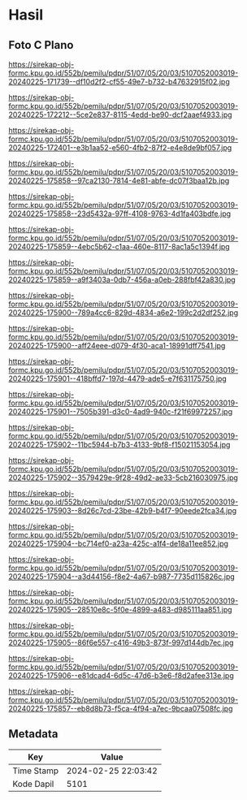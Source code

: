 # Hasil

## Foto C Plano

https://sirekap-obj-formc.kpu.go.id/552b/pemilu/pdpr/51/07/05/20/03/5107052003019-20240225-171739--df10d2f2-cf55-49e7-b732-b47632915f02.jpg

https://sirekap-obj-formc.kpu.go.id/552b/pemilu/pdpr/51/07/05/20/03/5107052003019-20240225-172212--5ce2e837-8115-4edd-be90-dcf2aaef4933.jpg

https://sirekap-obj-formc.kpu.go.id/552b/pemilu/pdpr/51/07/05/20/03/5107052003019-20240225-172401--e3b1aa52-e560-4fb2-87f2-e4e8de9bf057.jpg

https://sirekap-obj-formc.kpu.go.id/552b/pemilu/pdpr/51/07/05/20/03/5107052003019-20240225-175858--97ca2130-7814-4e81-abfe-dc07f3baa12b.jpg

https://sirekap-obj-formc.kpu.go.id/552b/pemilu/pdpr/51/07/05/20/03/5107052003019-20240225-175858--23d5432a-97ff-4108-9763-4d1fa403bdfe.jpg

https://sirekap-obj-formc.kpu.go.id/552b/pemilu/pdpr/51/07/05/20/03/5107052003019-20240225-175859--4ebc5b62-c1aa-460e-8117-8ac1a5c1394f.jpg

https://sirekap-obj-formc.kpu.go.id/552b/pemilu/pdpr/51/07/05/20/03/5107052003019-20240225-175859--a9f3403a-0db7-456a-a0eb-288fbf42a830.jpg

https://sirekap-obj-formc.kpu.go.id/552b/pemilu/pdpr/51/07/05/20/03/5107052003019-20240225-175900--789a4cc6-829d-4834-a6e2-199c2d2df252.jpg

https://sirekap-obj-formc.kpu.go.id/552b/pemilu/pdpr/51/07/05/20/03/5107052003019-20240225-175900--aff24eee-d079-4f30-aca1-18991dff7541.jpg

https://sirekap-obj-formc.kpu.go.id/552b/pemilu/pdpr/51/07/05/20/03/5107052003019-20240225-175901--418bffd7-197d-4479-ade5-e7f631175750.jpg

https://sirekap-obj-formc.kpu.go.id/552b/pemilu/pdpr/51/07/05/20/03/5107052003019-20240225-175901--7505b391-d3c0-4ad9-940c-f21f69972257.jpg

https://sirekap-obj-formc.kpu.go.id/552b/pemilu/pdpr/51/07/05/20/03/5107052003019-20240225-175902--11bc5944-b7b3-4133-9bf8-f15021153054.jpg

https://sirekap-obj-formc.kpu.go.id/552b/pemilu/pdpr/51/07/05/20/03/5107052003019-20240225-175902--3579429e-9f28-49d2-ae33-5cb216030975.jpg

https://sirekap-obj-formc.kpu.go.id/552b/pemilu/pdpr/51/07/05/20/03/5107052003019-20240225-175903--8d26c7cd-23be-42b9-b4f7-90eede2fca34.jpg

https://sirekap-obj-formc.kpu.go.id/552b/pemilu/pdpr/51/07/05/20/03/5107052003019-20240225-175904--bc714ef0-a23a-425c-a1f4-de18a11ee852.jpg

https://sirekap-obj-formc.kpu.go.id/552b/pemilu/pdpr/51/07/05/20/03/5107052003019-20240225-175904--a3d44156-f8e2-4a67-b987-7735d115826c.jpg

https://sirekap-obj-formc.kpu.go.id/552b/pemilu/pdpr/51/07/05/20/03/5107052003019-20240225-175905--28510e8c-5f0e-4899-a483-d985111aa851.jpg

https://sirekap-obj-formc.kpu.go.id/552b/pemilu/pdpr/51/07/05/20/03/5107052003019-20240225-175905--86f6e557-c416-49b3-873f-997d144db7ec.jpg

https://sirekap-obj-formc.kpu.go.id/552b/pemilu/pdpr/51/07/05/20/03/5107052003019-20240225-175906--e81dcad4-6d5c-47d6-b3e6-f8d2afee313e.jpg

https://sirekap-obj-formc.kpu.go.id/552b/pemilu/pdpr/51/07/05/20/03/5107052003019-20240225-175857--eb8d8b73-f5ca-4f94-a7ec-9bcaa07508fc.jpg


## Metadata

| Key        | Value               |
| ---------- | ------------------- |
| Time Stamp | 2024-02-25 22:03:42 |
| Kode Dapil | 5101                |



